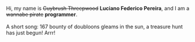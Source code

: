 Hi, my name is ~~Guybrush Threepwood~~ **Luciano Federico Pereira**, and I am a ~~wannabe pirate~~ **programmer**.<br><br>A short song: 167 bounty of doubloons gleams in the sun, a treasure hunt has just begun! Arrr!

